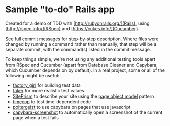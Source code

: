 # Sample "to-do" Rails app

Created for a demo of TDD with [http://rubyonrails.org/](Rails), using
[http://rspec.info/](RSpec) and [https://cukes.info/](Cucumber).

See full commit messages for step-by-step description. Where files were changed
by running a command rather than manually, that step will be a separate commit,
with the command(s) listed in the commit message.

To keep things simple, we're not using any additional testing tools apart from
RSpec and Cucumber (apart from Database Cleaner and Capybara, which Cucumber
depends on by default). In a real project, some or all of the following might
be useful:

* [factory_girl](https://github.com/thoughtbot/factory_girl) for building test
  data
* [faker](https://github.com/stympy/faker) for more realistic test values
* [SitePrism](https://github.com/natritmeyer/site_prism) to describe your site
  using the [page object model](http://martinfowler.com/bliki/PageObject.html)
  pattern
* [timecop](https://github.com/travisjeffery/timecop) to test time-dependent
  code
* [poltergeist](https://github.com/teampoltergeist/poltergeist) to use
  capybara on pages that use javascript
* [capybara-screenshot](https://github.com/mattheworiordan/capybara-screenshot)
  to automatically open a screenshot of the current page when a test fails